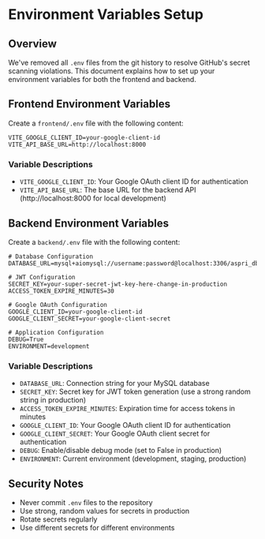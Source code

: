 # Environment Variables Setup

## Overview

We've removed all `.env` files from the git history to resolve GitHub's secret scanning violations. This document explains how to set up your environment variables for both the frontend and backend.

## Frontend Environment Variables

Create a `frontend/.env` file with the following content:

```
VITE_GOOGLE_CLIENT_ID=your-google-client-id
VITE_API_BASE_URL=http://localhost:8000
```

### Variable Descriptions

- `VITE_GOOGLE_CLIENT_ID`: Your Google OAuth client ID for authentication
- `VITE_API_BASE_URL`: The base URL for the backend API (http://localhost:8000 for local development)

## Backend Environment Variables

Create a `backend/.env` file with the following content:

```
# Database Configuration
DATABASE_URL=mysql+aiomysql://username:password@localhost:3306/aspri_db

# JWT Configuration
SECRET_KEY=your-super-secret-jwt-key-here-change-in-production
ACCESS_TOKEN_EXPIRE_MINUTES=30

# Google OAuth Configuration
GOOGLE_CLIENT_ID=your-google-client-id
GOOGLE_CLIENT_SECRET=your-google-client-secret

# Application Configuration
DEBUG=True
ENVIRONMENT=development
```

### Variable Descriptions

- `DATABASE_URL`: Connection string for your MySQL database
- `SECRET_KEY`: Secret key for JWT token generation (use a strong random string in production)
- `ACCESS_TOKEN_EXPIRE_MINUTES`: Expiration time for access tokens in minutes
- `GOOGLE_CLIENT_ID`: Your Google OAuth client ID for authentication
- `GOOGLE_CLIENT_SECRET`: Your Google OAuth client secret for authentication
- `DEBUG`: Enable/disable debug mode (set to False in production)
- `ENVIRONMENT`: Current environment (development, staging, production)

## Security Notes

- Never commit `.env` files to the repository
- Use strong, random values for secrets in production
- Rotate secrets regularly
- Use different secrets for different environments